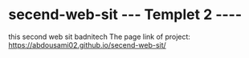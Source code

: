 # secend-web-sit  --- Templet 2 ----
this second web sit badnitech
The page link of project: https://abdousami02.github.io/secend-web-sit/

